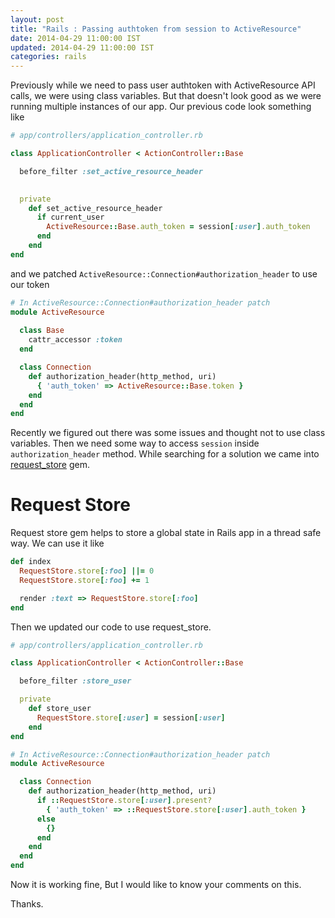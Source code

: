 ```yaml
---
layout: post
title: "Rails : Passing authtoken from session to ActiveResource"
date: 2014-04-29 11:00:00 IST
updated: 2014-04-29 11:00:00 IST
categories: rails
---
```


Previously while we need to pass user authtoken with ActiveResource API calls, we were using class variables. But that doesn't look good as we were running multiple instances of our app. Our previous code look something like

```ruby
# app/controllers/application_controller.rb

class ApplicationController < ActionController::Base

  before_filter :set_active_resource_header

  
  private
    def set_active_resource_header
      if current_user
        ActiveResource::Base.auth_token = session[:user].auth_token
      end
    end
end
```

and we patched `ActiveResource::Connection#authorization_header` to use our token

```ruby
# In ActiveResource::Connection#authorization_header patch
module ActiveResource
  
  class Base 
    cattr_accessor :token
  end

  class Connection
    def authorization_header(http_method, uri)
      { 'auth_token' => ActiveResource::Base.token }
    end
  end
end
```

Recently we figured out there was some issues and thought not to use class variables. Then we need some way to access `session` inside `authorization_header` method. While searching for a solution we came into [request_store](https://github.com/steveklabnik/request_store) gem.

# Request Store
Request store gem helps to store a global state in Rails app in a thread safe way. We can use it like

```ruby
def index
  RequestStore.store[:foo] ||= 0
  RequestStore.store[:foo] += 1

  render :text => RequestStore.store[:foo]
end
```

Then we updated our code to use request_store. 

```ruby
# app/controllers/application_controller.rb

class ApplicationController < ActionController::Base

  before_filter :store_user

  private
    def store_user
      RequestStore.store[:user] = session[:user]
    end
end

# In ActiveResource::Connection#authorization_header patch
module ActiveResource

  class Connection
    def authorization_header(http_method, uri)
      if ::RequestStore.store[:user].present?
        { 'auth_token' => ::RequestStore.store[:user].auth_token }
      else
        {}
      end
    end
  end
end
```

Now it is working fine, But I would like to know your comments on this. 

Thanks. 